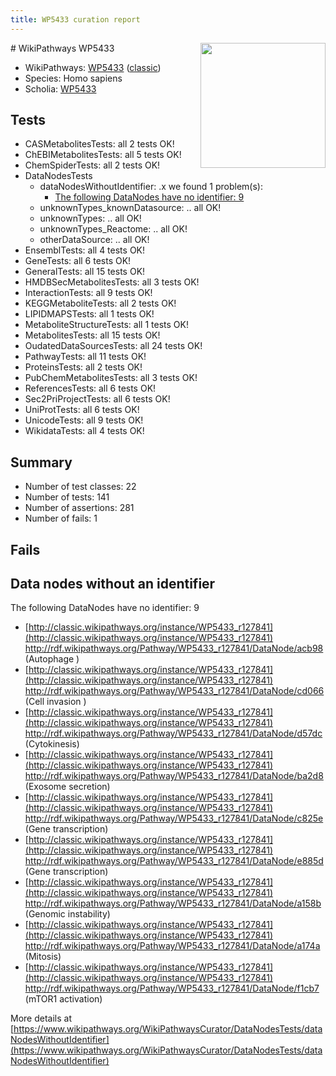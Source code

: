 ```yaml
---
title: WP5433 curation report
---
```


<img style="float: right; width: 200px" src="https://upload.wikimedia.org/wikipedia/commons/thumb/8/83/Wplogo_with_text_500.png/640px-Wplogo_with_text_500.png" />
# WikiPathways WP5433

* WikiPathways: [WP5433](https://wikipathways.org/pathways/WP5433) ([classic](https://classic.wikipathways.org/instance/WP5433))
* Species: Homo sapiens
* Scholia: [WP5433](https://scholia.toolforge.org/wikipathways/WP5433)
## Tests
* CASMetabolitesTests: all 2 tests OK!
* ChEBIMetabolitesTests: all 5 tests OK!
* ChemSpiderTests: all 2 tests OK!
* DataNodesTests
    * dataNodesWithoutIdentifier: .x we found 1 problem(s):
        * [The following DataNodes have no identifier: 9](#d2d32fa8)
    * unknownTypes_knownDatasource: .. all OK!
    * unknownTypes: .. all OK!
    * unknownTypes_Reactome: .. all OK!
    * otherDataSource: .. all OK!
* EnsemblTests: all 4 tests OK!
* GeneTests: all 6 tests OK!
* GeneralTests: all 15 tests OK!
* HMDBSecMetabolitesTests: all 3 tests OK!
* InteractionTests: all 9 tests OK!
* KEGGMetaboliteTests: all 2 tests OK!
* LIPIDMAPSTests: all 1 tests OK!
* MetaboliteStructureTests: all 1 tests OK!
* MetabolitesTests: all 15 tests OK!
* OudatedDataSourcesTests: all 24 tests OK!
* PathwayTests: all 11 tests OK!
* ProteinsTests: all 2 tests OK!
* PubChemMetabolitesTests: all 3 tests OK!
* ReferencesTests: all 6 tests OK!
* Sec2PriProjectTests: all 6 tests OK!
* UniProtTests: all 6 tests OK!
* UnicodeTests: all 9 tests OK!
* WikidataTests: all 4 tests OK!


## Summary

* Number of test classes: 22
* Number of tests: 141
* Number of assertions: 281
* Number of fails: 1

## Fails

<a name="d2d32fa8" />

## Data nodes without an identifier

The following DataNodes have no identifier: 9

* [http://classic.wikipathways.org/instance/WP5433_r127841](http://classic.wikipathways.org/instance/WP5433_r127841) http://rdf.wikipathways.org/Pathway/WP5433_r127841/DataNode/acb98 (Autophage
)
* [http://classic.wikipathways.org/instance/WP5433_r127841](http://classic.wikipathways.org/instance/WP5433_r127841) http://rdf.wikipathways.org/Pathway/WP5433_r127841/DataNode/cd066 (Cell invasion
)
* [http://classic.wikipathways.org/instance/WP5433_r127841](http://classic.wikipathways.org/instance/WP5433_r127841) http://rdf.wikipathways.org/Pathway/WP5433_r127841/DataNode/d57dc (Cytokinesis)
* [http://classic.wikipathways.org/instance/WP5433_r127841](http://classic.wikipathways.org/instance/WP5433_r127841) http://rdf.wikipathways.org/Pathway/WP5433_r127841/DataNode/ba2d8 (Exosome
secretion)
* [http://classic.wikipathways.org/instance/WP5433_r127841](http://classic.wikipathways.org/instance/WP5433_r127841) http://rdf.wikipathways.org/Pathway/WP5433_r127841/DataNode/c825e (Gene
transcription)
* [http://classic.wikipathways.org/instance/WP5433_r127841](http://classic.wikipathways.org/instance/WP5433_r127841) http://rdf.wikipathways.org/Pathway/WP5433_r127841/DataNode/e885d (Gene
transcription)
* [http://classic.wikipathways.org/instance/WP5433_r127841](http://classic.wikipathways.org/instance/WP5433_r127841) http://rdf.wikipathways.org/Pathway/WP5433_r127841/DataNode/a158b (Genomic
instability)
* [http://classic.wikipathways.org/instance/WP5433_r127841](http://classic.wikipathways.org/instance/WP5433_r127841) http://rdf.wikipathways.org/Pathway/WP5433_r127841/DataNode/a174a (Mitosis)
* [http://classic.wikipathways.org/instance/WP5433_r127841](http://classic.wikipathways.org/instance/WP5433_r127841) http://rdf.wikipathways.org/Pathway/WP5433_r127841/DataNode/f1cb7 (mTOR1
activation)


More details at [https://www.wikipathways.org/WikiPathwaysCurator/DataNodesTests/dataNodesWithoutIdentifier](https://www.wikipathways.org/WikiPathwaysCurator/DataNodesTests/dataNodesWithoutIdentifier)

